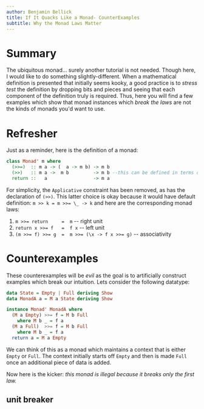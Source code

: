 ```yaml
---
author: Benjamin Bellick
title: If It Quacks Like a Monad- CounterExamples
subtitle: Why the Monad Laws Matter
---
```

<!--- Alternative title: Illegal monads? -->

# Summary

The ubiquitous monad... surely another tutorial is not needed. 
Though here, I would like to do something slightly-different. 
When a mathematical definition is presented that initially seems kooky, a good practice is to *stress test* the definition by dropping bits and pieces and seeing that each component of the definition truly is required. 
Thus, here you will find a few examples which show that monad instances which *break the laws* are not the kinds of monads you'd want to use. 

# Refresher
Just as a reminder, here is the definition of a monad:
```Haskell
class Monad' m where
  (>>=)  :: m a -> (  a -> m b) -> m b
  (>>)   :: m a ->  m b         -> m b --this can be defined in terms of the other two, and thus can be ignored
  return ::   a                 -> m a
```
For simplicity, the `Applicative` constraint has been removed, as has the declaration of
`(>>)`. This latter choice is okay because it would have default definition:
`m >> k = m >>= \_ -> k`
and here are the corresponding monad laws:

1. `m >>= return     =  m`                        -- right unit
2. `return x >>= f   =  f x`                      -- left unit
3. `(m >>= f) >>= g  =  m >>= (\x -> f x >>= g)`  -- associativity

# Counterexamples
These counterexamples will be _evil_ as the goal is to artificially construct examples which break our intuition. 
Lets consider the following datatype:
```haskell
data State = Empty | Full deriving Show
data MonadA a = M a State deriving Show

instance Monad' MonadA where
  (M a Empty) >>= f = M b Full
    where M b _ = f a
  (M a Full)  >>= f = M b Full
    where M b _ = f a
  return a = M a Empty

```
We can think of this as a monad which maintains a context that is either 
`Empty` or `Full`.
The context initially starts off `Empty` and then is made `Full` once an additional 
piece of data is added.

Now here is the kicker: _this monad is illegal because it breaks *only* the first law._



## unit breaker 

